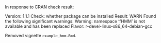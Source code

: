 In response to CRAN check result:

Version: 1.1.1
Check: whether package can be installed
Result: WARN
  Found the following significant warnings:
    Warning: namespace ‘fHMM’ is not available and has been replaced
Flavor: r-devel-linux-x86_64-debian-gcc

Removed vignette `example_hmm.Rmd`.
